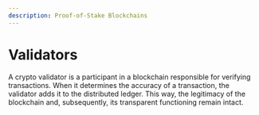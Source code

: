 ```yaml
---
description: Proof-of-Stake Blockchains
---
```


# Validators

A crypto validator is a participant in a blockchain responsible for verifying transactions. When it determines the accuracy of a transaction, the validator adds it to the distributed ledger. This way, the legitimacy of the blockchain and, subsequently, its transparent functioning remain intact.
